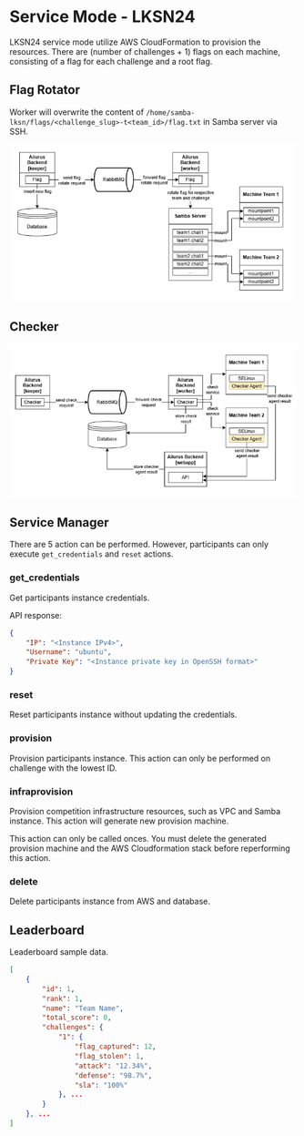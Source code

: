 # Service Mode - LKSN24
LKSN24 service mode utilize AWS CloudFormation to provision the resources. There are (number of challenges + 1) flags on each machine, consisting of a flag for each challenge and a root flag. 

## Flag Rotator
Worker will overwrite the content of `/home/samba-lksn/flags/<challenge_slug>-t<team_id>/flag.txt` in Samba server via SSH.

![Architecture diagram for flag rotator](./assets/docs/flagrotator.png)

## Checker
![Architecture diagram for checker](./assets/docs/checker.png)

## Service Manager
There are 5 action can be performed. However, participants can only execute `get_credentials` and `reset` actions.

### get_credentials
Get participants instance credentials.

API response:
```json
{
    "IP": "<Instance IPv4>", 
    "Username": "ubuntu",
    "Private Key": "<Instance private key in OpenSSH format>"
}
```

### reset
Reset participants instance without updating the credentials.

### provision
Provision participants instance. This action can only be performed on challenge with the lowest ID.

### infraprovision
Provision competition infrastructure resources, such as VPC and Samba instance. This action will generate new provision machine.

This action can only be called onces. You must delete the generated provision machine and the AWS Cloudformation stack before reperforming this action.

### delete
Delete participants instance from AWS and database.

## Leaderboard
Leaderboard sample data.
```json
[
    {
        "id": 1,
        "rank": 1,
        "name": "Team Name",
        "total_score": 0,
        "challenges": {
            "1": {
                "flag_captured": 12,
                "flag_stolen": 1,
                "attack": "12.34%",
                "defense": "98.7%",
                "sla": "100%"
            }, ...
        }
    }, ...
]
```
